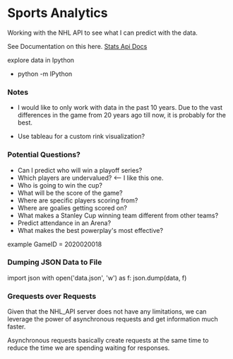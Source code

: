 # Sports Analytics

Working with the NHL API to see what I can predict with the data.

See Documentation on this here. [Stats Api Docs](https://gitlab.com/dword4/nhlapi/-/blob/master/stats-api.md#configurations)

explore data in Ipython 
- python -m IPython

### Notes

- I would like to only work with data in the past 10 years. Due to the vast differences in the game from 20 years ago till now, it is probably for the best.

- Use tableau for a custom rink visualization?

### Potential Questions?

- Can I predict who will win a playoff series?
- Which players are undervalued?  <-- I like this one.
- Who is going to win the cup?
- What will be the score of the game?
- Where are specific players scoring from?
- Where are goalies getting scored on?
- What makes a Stanley Cup winning team different from other teams?
- Predict attendance in an Arena?
- What makes the best powerplay's most effective?

example GameID = 2020020018

### Dumping JSON Data to File

import json
with open('data.json', 'w') as f:
    json.dump(data, f)

### Grequests over Requests

Given that the NHL_API server does not have any limitations, we can leverage the power of asynchronous requests and get information much faster. 

Asynchronous requests basically create requests at the same time to reduce the time we are spending waiting for responses.